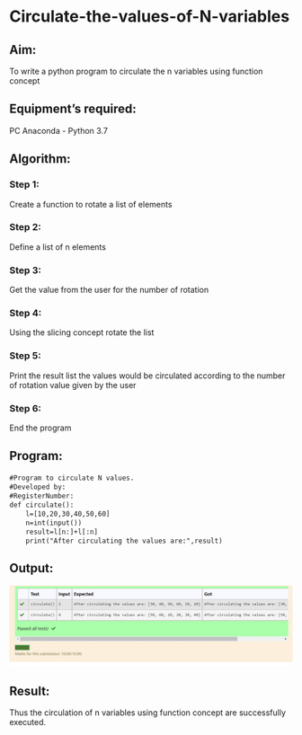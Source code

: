 # Circulate-the-values-of-N-variables
## Aim:
To write a python program to circulate the n variables using function concept
## Equipment’s required:
PC
Anaconda - Python 3.7
## Algorithm: 
### Step 1: 
Create a function to rotate a list of elements
### Step 2: 
Define a list of n elements
### Step 3: 
Get the value from the user for the number of rotation
### Step 4: 
Using the slicing concept rotate the list

### Step 5: 
Print the result list the values would be circulated according to the number of rotation value given by the user
### Step 6: 
End the program

## Program:
```
#Program to circulate N values.
#Developed by: 
#RegisterNumber:
def circulate():
    l=[10,20,30,40,50,60]
    n=int(input())
    result=l[n:]+l[:n]
    print("After circulating the values are:",result)
```
## Output:
![output](./ex2.jpg)

## Result:
Thus the circulation of n variables using function concept are successfully executed.
